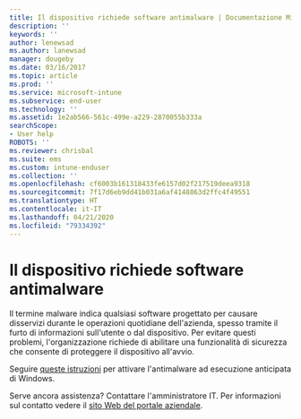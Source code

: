 ```yaml
---
title: Il dispositivo richiede software antimalware | Documentazione Microsoft
description: ''
keywords: ''
author: lenewsad
ms.author: lanewsad
manager: dougeby
ms.date: 03/16/2017
ms.topic: article
ms.prod: ''
ms.service: microsoft-intune
ms.subservice: end-user
ms.technology: ''
ms.assetid: 1e2ab566-561c-499e-a229-2870055b333a
searchScope:
- User help
ROBOTS: ''
ms.reviewer: chrisbal
ms.suite: ems
ms.custom: intune-enduser
ms.collection: ''
ms.openlocfilehash: cf6003b161318433fe6157d02f217519deea9318
ms.sourcegitcommit: 7f17d6eb9dd41b031a6af4148863d2ffc4f49551
ms.translationtype: HT
ms.contentlocale: it-IT
ms.lasthandoff: 04/21/2020
ms.locfileid: "79334392"
---
```

# <a name="your-device-needs-antimalware-software"></a>Il dispositivo richiede software antimalware

Il termine malware indica qualsiasi software progettato per causare disservizi durante le operazioni quotidiane dell'azienda, spesso tramite il furto di informazioni sull'utente o dal dispositivo. Per evitare questi problemi, l'organizzazione richiede di abilitare una funzionalità di sicurezza che consente di proteggere il dispositivo all'avvio.

Seguire [queste istruzioni](https://gallery.technet.microsoft.com/How-to-turn-on-Early-84552ec5) per attivare l'antimalware ad esecuzione anticipata di Windows.

Serve ancora assistenza? Contattare l'amministratore IT. Per informazioni sul contatto vedere il [sito Web del portale aziendale](https://go.microsoft.com/fwlink/?linkid=2010980).
